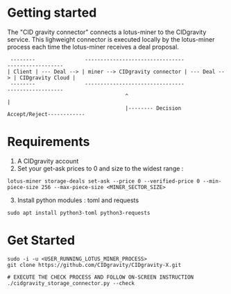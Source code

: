 # Getting started

The "CID gravity connector" connects a lotus-miner to the CIDgravity service. 
This lighweight connector is executed locally by the lotus-miner process each time the lotus-miner receives a deal proposal.
```
 --------                --------------------------------                ------------------  
| Client | --- Deal --> | miner --> CIDgravity connector | --- Deal --> | CIDgravity Cloud |
 --------                --------------------------------                ------------------
                                      ^                                           |
                                      |-------- Decision Accept/Reject------------
```
# Requirements 
1. A CIDgravity account
2. Set your get-ask prices to 0 and size to the widest range : 
```
lotus-miner storage-deals set-ask --price 0 --verified-price 0 --min-piece-size 256 --max-piece-size <MINER_SECTOR_SIZE>
```
3. Install python modules : toml and requests
```
sudo apt install python3-toml python3-requests
```
# Get Started

```
sudo -i -u <USER_RUNNING_LOTUS_MINER_PROCESS>
git clone https://github.com/CIDgravity/CIDgravity-X.git

# EXECUTE THE CHECK PROCESS AND FOLLOW ON-SCREEN INSTRUCTION
./cidgravity_storage_connector.py --check
```

